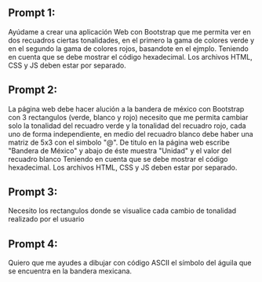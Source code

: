 ## Prompt 1:
Ayúdame a crear una aplicación Web con Bootstrap que me permita ver en dos recuadros ciertas tonalidades, en el primero la gama de colores verde y en el segundo la gama de colores rojos, basandote en el ejmplo.
Teniendo en cuenta que se debe mostrar el código hexadecimal. Los archivos HTML, CSS y JS deben estar por separado.
## Prompt 2:
La página web debe hacer alución a la bandera de méxico con Bootstrap con 3 rectangulos (verde, blanco y rojo) necesito que me permita cambiar solo la tonalidad del recuadro verde y la tonalidad del recuadro rojo, cada uno de forma independiente, en medio del recuadro blanco debe haber una matriz de 5x3 con el simbolo "@". De titulo en la página web escribe "Bandera de México" y abajo de éste muestra "Unidad" y el valor del recuadro blanco Teniendo en cuenta que se debe mostrar el código hexadecimal. Los archivos HTML, CSS y JS deben estar por separado.
## Prompt 3:
 Necesito los rectangulos donde se visualice cada cambio de tonalidad realizado por el usuario
## Prompt 4:
 Quiero que me ayudes a dibujar con código ASCII el símbolo del águila que se encuentra en la bandera mexicana.

